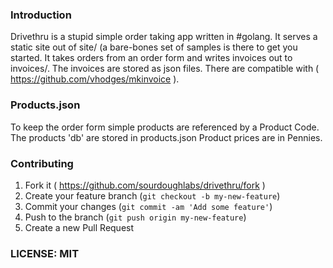 
### Introduction

Drivethru is a stupid simple order taking app written in #golang.  It serves a static site out of site/ (a bare-bones set of samples is there to get you started.  It takes orders from an order form and writes invoices out to invoices/.  The invoices are stored as json files.  There are compatible with ( https://github.com/vhodges/mkinvoice ).

### Products.json

To keep the order form simple products are referenced by a Product Code. The products 'db' are stored in products.json  Product prices are in Pennies.

### Contributing

1. Fork it ( https://github.com/sourdoughlabs/drivethru/fork )
2. Create your feature branch (`git checkout -b my-new-feature`)
3. Commit your changes (`git commit -am 'Add some feature'`)
4. Push to the branch (`git push origin my-new-feature`)
5. Create a new Pull Request

### LICENSE: MIT




